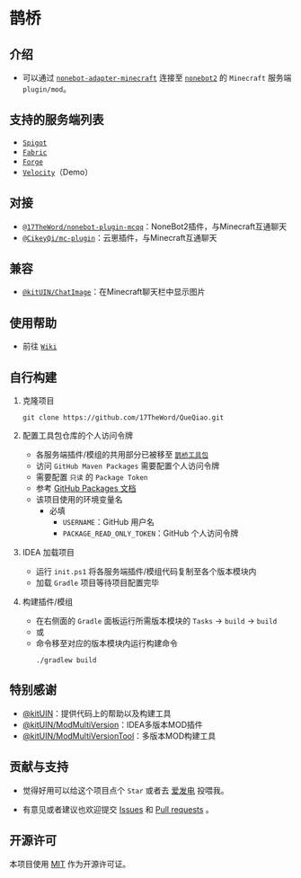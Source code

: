 # 鹊桥

## 介绍

- 可以通过 [`nonebot-adapter-minecraft`](https://github.com/17TheWord/nonebot-adapter-minecraft)
  连接至 [`nonebot2`](https://github.com/nonebot/nonebot2) 的 `Minecraft` 服务端 `plugin/mod`。

## 支持的服务端列表

- [`Spigot`](https://www.spigotmc.org/)
- [`Fabric`](https://fabricmc.net/)
- [`Forge`](https://files.minecraftforge.net/)
- [`Velocity`](https://papermc.io/software/velocity)（Demo）

## 对接

- [`@17TheWord/nonebot-plugin-mcqq`](https://github.com/17TheWord/nonebot-plugin-mcqq)：NoneBot2插件，与Minecraft互通聊天
- [`@CikeyQi/mc-plugin`](https://github.com/CikeyQi/mc-plugin)：云崽插件，与Minecraft互通聊天

## 兼容

- [`@kitUIN/ChatImage`](https://github.com/kitUIN/ChatImage)：在Minecraft聊天栏中显示图片

## 使用帮助

- 前往 [`Wiki`](https://github.com/17TheWord/QueQiao/wiki)

## 自行构建

1. 克隆项目

    ```shell
    git clone https://github.com/17TheWord/QueQiao.git
    ```

2. 配置工具包仓库的个人访问令牌

    - 各服务端插件/模组的共用部分已被移至 [`鹊桥工具包`](https://github.com/17TheWord/QueQiaoTool)
    - 访问 `GitHub Maven Packages` 需要配置个人访问令牌
    - 需要配置 `只读` 的 `Package Token`
    - 参考 [GitHub Packages 文档](https://docs.github.com/zh/packages/working-with-a-github-packages-registry/working-with-the-gradle-registry#%E5%90%91-github-packages-%E9%AA%8C%E8%AF%81)
    - 该项目使用的环境变量名
        - 必填
            - `USERNAME`：GitHub 用户名
            - `PACKAGE_READ_ONLY_TOKEN`：GitHub 个人访问令牌

3. IDEA 加载项目
    - 运行 `init.ps1` 将各服务端插件/模组代码复制至各个版本模块内
    - 加载 `Gradle` 项目等待项目配置完毕

4. 构建插件/模组
    - 在右侧面的 `Gradle` 面板运行所需版本模块的 `Tasks` -> `build` -> `build`
    - 或
    - 命令移至对应的版本模块内运行构建命令
      ```shell
      ./gradlew build
      ```

## 特别感谢

- [@kitUIN](https://github.com/kitUIN)：提供代码上的帮助以及构建工具
- [@kitUIN/ModMultiVersion](https://github.com/kitUIN/ModMultiVersion)：IDEA多版本MOD插件
- [@kitUIN/ModMultiVersionTool](https://github.com/kitUIN/ModMultiVersionTool)：多版本MOD构建工具

## 贡献与支持

- 觉得好用可以给这个项目点个 `Star` 或者去 [爱发电](https://afdian.com/a/17TheWord) 投喂我。

- 有意见或者建议也欢迎提交 [Issues](https://github.com/17TheWord/QueQiao/issues)
  和 [Pull requests](https://github.com/17TheWord/QueQiao/pulls) 。

## 开源许可

本项目使用 [MIT](https://github.com/17TheWord/QueQiao/blob/main/LICENSE) 作为开源许可证。
